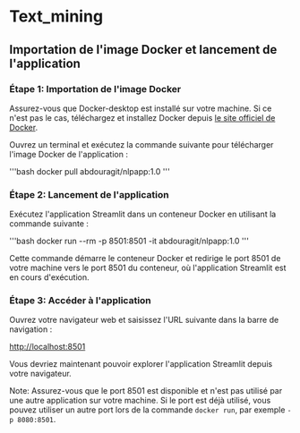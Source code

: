 # Text_mining

## Importation de l'image Docker et lancement de l'application

### Étape 1: Importation de l'image Docker

Assurez-vous que Docker-desktop est installé sur votre machine. Si ce n'est pas le cas, téléchargez et installez Docker depuis [le site officiel de Docker](https://www.docker.com/get-started).

Ouvrez un terminal et exécutez la commande suivante pour télécharger l'image Docker de l'application :

'''bash
docker pull abdouragit/nlpapp:1.0
'''

### Étape 2: Lancement de l'application

Exécutez l'application Streamlit dans un conteneur Docker en utilisant la commande suivante :

'''bash
docker run --rm -p 8501:8501 -it abdouragit/nlpapp:1.0
'''

Cette commande démarre le conteneur Docker et redirige le port 8501 de votre machine vers le port 8501 du conteneur, où l'application Streamlit est en cours d'exécution.

### Étape 3: Accéder à l'application

Ouvrez votre navigateur web et saisissez l'URL suivante dans la barre de navigation :

[http://localhost:8501](http://localhost:8501)

Vous devriez maintenant pouvoir explorer l'application Streamlit depuis votre navigateur.

Note: Assurez-vous que le port 8501 est disponible et n'est pas utilisé par une autre application sur votre machine. Si le port est déjà utilisé, vous pouvez utiliser un autre port lors de la commande `docker run`, par exemple `-p 8080:8501`.